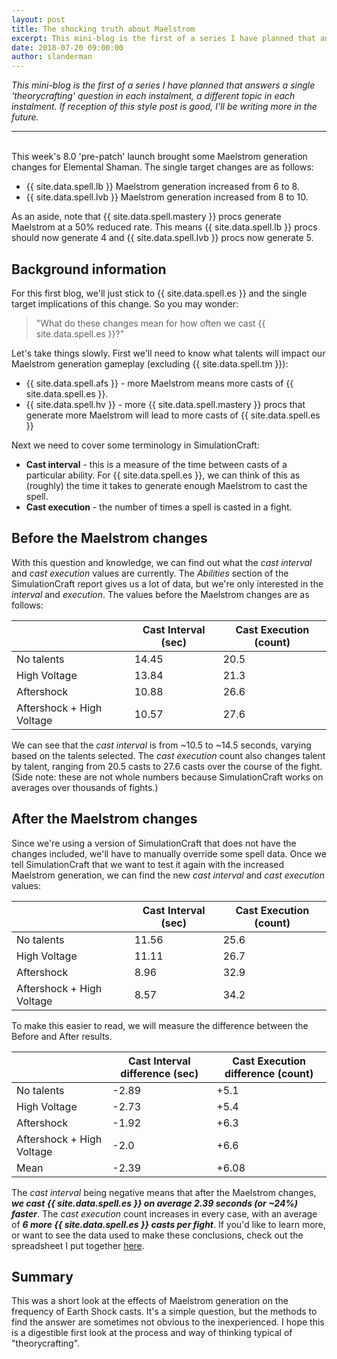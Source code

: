 ```yaml
---
layout: post
title: The shocking truth about Maelstrom
excerpt: This mini-blog is the first of a series I have planned that answers a single 'theorycrafting' question in each instalment, a different topic in each instalment.
date: 2018-07-20 09:00:00
author: slanderman
---
```


*This mini-blog is the first of a series I have planned that answers a single 'theorycrafting' question in each instalment, a different topic in each instalment. If reception of this style post is good, I'll be writing more in the future.*

---
<br>
This week's 8.0 'pre-patch' launch brought some Maelstrom generation changes for Elemental Shaman. The single target changes are as follows:

- {{ site.data.spell.lb }} Maelstrom generation increased from 6 to 8.
- {{ site.data.spell.lvb }} Maelstrom generation increased from 8 to 10.

As an aside, note that {{ site.data.spell.mastery }} procs generate Maelstrom at a 50% reduced rate. This means {{ site.data.spell.lb }} procs should now generate 4 and {{ site.data.spell.lvb }} procs now generate 5.

## Background information

For this first blog, we'll just stick to {{ site.data.spell.es }} and the single target implications of this change. So you may wonder:

> "What do these changes mean for how often we cast {{ site.data.spell.es }}?"

Let's take things slowly. First we'll need to know what talents will impact our Maelstrom generation gameplay (excluding {{ site.data.spell.tm }}):

- {{ site.data.spell.afs }} - more Maelstrom means more casts of {{ site.data.spell.es }}.
- {{ site.data.spell.hv }} - more {{ site.data.spell.mastery }} procs that generate more Maelstrom will lead to more casts of {{ site.data.spell.es }}

Next we need to cover some terminology in SimulationCraft:

- **Cast interval** - this is a measure of the time between casts of a particular ability. For {{ site.data.spell.es }}, we can think of this as (roughly) the time it takes to generate enough Maelstrom to cast the spell.
- **Cast execution** - the number of times a spell is casted in a fight.


## Before the Maelstrom changes

With this question and knowledge, we can find out what the *cast interval* and *cast execution* values are currently. The *Abilities* section of the SimulationCraft report gives us a lot of data, but we're only interested in the *interval* and *execution*. The values before the Maelstrom changes are as follows:

&nbsp; | Cast Interval (sec) | Cast Execution (count)
--- | --- | ---
No talents | 14.45 | 20.5
High Voltage | 13.84 | 21.3
Aftershock | 10.88 | 26.6
Aftershock + High Voltage | 10.57 | 27.6

We can see that the *cast interval* is from ~10.5 to ~14.5 seconds, varying based on the talents selected. The *cast execution* count also changes talent by talent, ranging from 20.5 casts to 27.6 casts over the course of the fight. (Side note: these are not whole numbers because SimulationCraft works on averages over thousands of fights.)

## After the Maelstrom changes

Since we're using a version of SimulationCraft that does not have the changes included, we'll have to manually override some spell data. Once we tell SimulationCraft that we want to test it again with the increased Maelstrom generation, we can find the new *cast interval* and *cast execution* values:


&nbsp; | Cast Interval (sec) | Cast Execution (count)
--- | --- | ---
No talents | 11.56 | 25.6
High Voltage | 11.11 | 26.7
Aftershock | 8.96 | 32.9
Aftershock + High Voltage | 8.57 | 34.2

To make this easier to read, we will measure the difference between the Before and After results.

&nbsp; | Cast Interval difference (sec) | Cast Execution difference (count)
--- | --- | ---
No talents | -2.89 | +5.1
High Voltage | -2.73 | +5.4
Aftershock | -1.92 | +6.3
Aftershock + High Voltage | -2.0 | +6.6
Mean | -2.39 | +6.08


The *cast interval* being negative means that after the Maelstrom changes, ***we cast {{ site.data.spell.es }} on average 2.39 seconds (or ~24%) faster***. The *cast execution* count increases in every case, with an average of ***6 more {{ site.data.spell.es }} casts per fight***. If you'd like to learn more, or want to see the data used to make these conclusions, check out the spreadsheet I put together [here](https://docs.google.com/spreadsheets/d/1K_A3UzwBnFaMAVwgu0gUWJn9Q1EFC8mtlJ8bEgj038c/edit?usp=sharing).

## Summary

This was a short look at the effects of Maelstrom generation on the frequency of Earth Shock casts. It's a simple question, but the methods to find the answer are sometimes not obvious to the inexperienced. I hope this is a digestible first look at the process and way of thinking typical of "theorycrafting".
